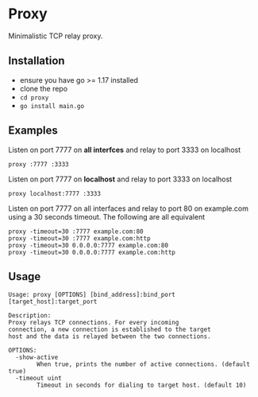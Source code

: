 # Proxy
Minimalistic TCP relay proxy.

## Installation
- ensure you have go >= 1.17 installed
- clone the repo
- `cd proxy`
- `go install main.go`

## Examples
Listen on port 7777 on **all interfces** and relay to port 3333 on localhost
```
proxy :7777 :3333
```


Listen on port 7777 on **localhost** and relay to port 3333 on localhost
```
proxy localhost:7777 :3333
```


Listen on port 7777 on all interfaces and relay to port 80 on example.com using a 30 seconds timeout.
The following are all equivalent
```
proxy -timeout=30 :7777 example.com:80
proxy -timeout=30 :7777 example.com:http
proxy -timeout=30 0.0.0.0:7777 example.com:80
proxy -timeout=30 0.0.0.0:7777 example.com:http
```


## Usage
```
Usage: proxy [OPTIONS] [bind_address]:bind_port [target_host]:target_port

Description:
Proxy relays TCP connections. For every incoming
connection, a new connection is established to the target
host and the data is relayed between the two connections.

OPTIONS:
  -show-active
        When true, prints the number of active connections. (default true)
  -timeout uint
        Timeout in seconds for dialing to target host. (default 10)
```